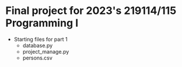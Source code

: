 # Final project for 2023's 219114/115 Programming I
* Starting files for part 1
  - database.py
  - project_manage.py
  - persons.csv

